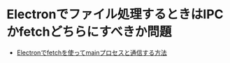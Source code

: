 # Electronでファイル処理するときはIPCかfetchどちらにすべきか問題

* [Electronでfetchを使ってmainプロセスと通信する方法][]

[Electronでfetchを使ってmainプロセスと通信する方法]:https://zenn.dev/tatsuyasusukida/articles/electron-fetch


